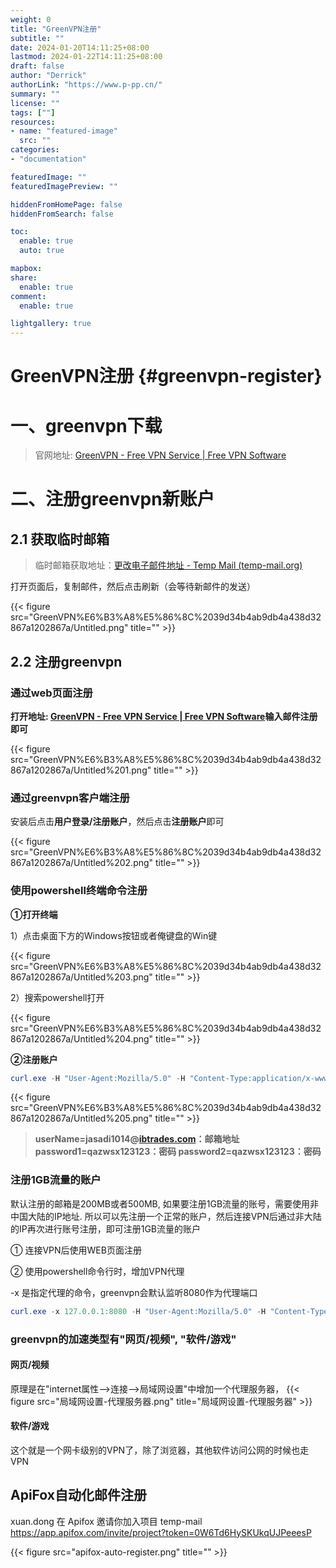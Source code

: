 ```yaml
---
weight: 0
title: "GreenVPN注册"
subtitle: ""
date: 2024-01-20T14:11:25+08:00
lastmod: 2024-01-22T14:11:25+08:00
draft: false
author: "Derrick"
authorLink: "https://www.p-pp.cn/"
summary: ""
license: ""
tags: [""]
resources:
- name: "featured-image"
  src: ""
categories: 
- "documentation"

featuredImage: ""
featuredImagePreview: ""

hiddenFromHomePage: false
hiddenFromSearch: false

toc:
  enable: true
  auto: true

mapbox:
share:
  enable: true
comment:
  enable: true

lightgallery: true
---
```


# GreenVPN注册 {#greenvpn-register}

# 一、greenvpn下载

> 官网地址: [GreenVPN - Free VPN Service | Free VPN Software](https://www.greenvpn.app/)
> 

# 二、注册greenvpn新账户

## 2.1 获取临时邮箱

> 临时邮箱获取地址：[更改电子邮件地址 - Temp Mail (temp-mail.org)](https://temp-mail.org/zh/change)
> 

打开页面后，复制邮件，然后点击刷新（会等待新邮件的发送）

<!-- ![Untitled](GreenVPN%E6%B3%A8%E5%86%8C%2039d34b4ab9db4a438d32867a1202867a/Untitled.png)
 -->
{{< figure src="GreenVPN%E6%B3%A8%E5%86%8C%2039d34b4ab9db4a438d32867a1202867a/Untitled.png" title="" >}}

## 2.2 注册greenvpn

### 通过web页面注册

**打开地址: [GreenVPN - Free VPN Service | Free VPN Software](https://www.greenvpn.app/login.shtml)输入邮件注册即可**

<!-- ![Untitled](GreenVPN%E6%B3%A8%E5%86%8C%2039d34b4ab9db4a438d32867a1202867a/Untitled%201.png) -->
{{< figure src="GreenVPN%E6%B3%A8%E5%86%8C%2039d34b4ab9db4a438d32867a1202867a/Untitled%201.png" title="" >}}

### 通过greenvpn客户端注册

安装后点击**用户登录/注册账户**，然后点击**注册账户**即可

<!-- ![Untitled](GreenVPN%E6%B3%A8%E5%86%8C%2039d34b4ab9db4a438d32867a1202867a/Untitled%202.png) -->
{{< figure src="GreenVPN%E6%B3%A8%E5%86%8C%2039d34b4ab9db4a438d32867a1202867a/Untitled%202.png" title="" >}}

### 使用powershell终端命令注册

**①打开终端**

1）点击桌面下方的Windows按钮或者俺键盘的Win键

<!-- ![Untitled](GreenVPN%E6%B3%A8%E5%86%8C%2039d34b4ab9db4a438d32867a1202867a/Untitled%203.png) -->
{{< figure src="GreenVPN%E6%B3%A8%E5%86%8C%2039d34b4ab9db4a438d32867a1202867a/Untitled%203.png" title="" >}}

2）搜索powershell打开

<!-- ![Untitled](GreenVPN%E6%B3%A8%E5%86%8C%2039d34b4ab9db4a438d32867a1202867a/Untitled%204.png) -->
{{< figure src="GreenVPN%E6%B3%A8%E5%86%8C%2039d34b4ab9db4a438d32867a1202867a/Untitled%204.png" title="" >}}

**②注册账户**

```powershell
curl.exe -H "User-Agent:Mozilla/5.0" -H "Content-Type:application/x-www-form-urlencoded" -X POST "https://www.wzjsq.xyz/regist.shtml?target=&userName=jasadi1014@ibtrades.com&password1=qazwsx123123&password2=qazwsx123123&device=web&identifier=web&register_submit=Sign+up"
```

<!-- ![Untitled](GreenVPN%E6%B3%A8%E5%86%8C%2039d34b4ab9db4a438d32867a1202867a/Untitled%205.png) -->
{{< figure src="GreenVPN%E6%B3%A8%E5%86%8C%2039d34b4ab9db4a438d32867a1202867a/Untitled%205.png" title="" >}}

> **userName=jasadi1014@[ibtrades.com](http://ibtrades.com/)：邮箱地址
password1=qazwsx123123：密码
password2=qazwsx123123：密码**
> 

### 注册1GB流量的账户

默认注册的邮箱是200MB或者500MB, 如果要注册1GB流量的账号，需要使用非中国大陆的IP地址. 所以可以先注册一个正常的账户，然后连接VPN后通过非大陆的IP再次进行账号注册，即可注册1GB流量的账户

① 连接VPN后使用WEB页面注册

② 使用powershell命令行时，增加VPN代理

-x 是指定代理的命令，greenvpn会默认监听8080作为代理端口

```powershell
curl.exe -x 127.0.0.1:8080 -H "User-Agent:Mozilla/5.0" -H "Content-Type:application/x-www-form-urlencoded" -X POST "https://www.wzjsq.xyz/regist.shtml?target=&userName=jasadi1014@ibtrades.com&password1=qazwsx123123&password2=qazwsx123123&device=web&identifier=web&register_submit=Sign+up"
```


### greenvpn的加速类型有"网页/视频", "软件/游戏"

#### 网页/视频

原理是在"internet属性-->连接-->局域网设置"中增加一个代理服务器，
{{< figure src="局域网设置-代理服务器.png" title="局域网设置-代理服务器" >}}

#### 软件/游戏

这个就是一个网卡级别的VPN了，除了浏览器，其他软件访问公网的时候也走VPN

## ApiFox自动化邮件注册

xuan.dong 在 Apifox 邀请你加入项目 temp-mail https://app.apifox.com/invite/project?token=0W6Td6HySKUkqUJPeeesP

{{< figure src="apifox-auto-register.png" title="" >}}
